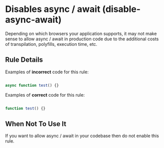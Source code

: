 # Disables async / await (disable-async-await)

Depending on which browsers your application supports, it may not make sense to allow async / await in production code due to the additional costs of transpilation, polyfills, execution time, etc.

## Rule Details

Examples of **incorrect** code for this rule:

```js

async function test() {}

```

Examples of **correct** code for this rule:

```js

function test() {}

```

## When Not To Use It

If you want to allow async / await in your codebase then do not enable this rule.
